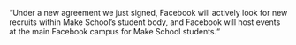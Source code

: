 “Under a new agreement we just signed, Facebook will actively look for new recruits within Make School’s student body, and Facebook will host events at the main Facebook campus for Make School students.“